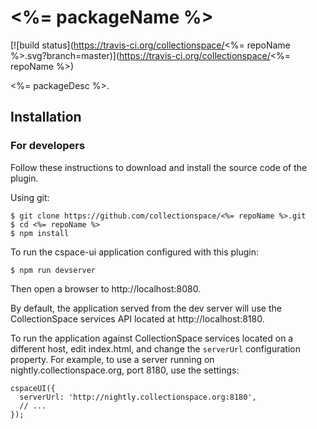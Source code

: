 # <%= packageName %>

[![build status](https://travis-ci.org/collectionspace/<%= repoName %>.svg?branch=master)](https://travis-ci.org/collectionspace/<%= repoName %>)

<%= packageDesc %>.

## Installation

### For developers

Follow these instructions to download and install the source code of the plugin.

Using git:

```
$ git clone https://github.com/collectionspace/<%= repoName %>.git
$ cd <%= repoName %>
$ npm install
```

To run the cspace-ui application configured with this plugin:

```
$ npm run devserver
```

Then open a browser to http://localhost:8080.

By default, the application served from the dev server will use the CollectionSpace services API
located at http://localhost:8180.

To run the application against CollectionSpace services located on a different host, edit
index.html, and change the `serverUrl` configuration property. For example, to use a server running
on nightly.collectionspace.org, port 8180, use the settings:

```
cspaceUI({
  serverUrl: 'http://nightly.collectionspace.org:8180',
  // ...
});
```

